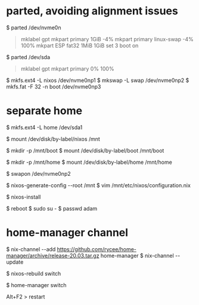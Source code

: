 # parted, avoiding alignment issues
$ parted /dev/nvme0n
> mklabel gpt
> mkpart primary 1GiB -4%
> mkpart primary linux-swap -4% 100%
> mkpart ESP fat32 1MiB 1GiB
> set 3 boot on

$ parted /dev/sda
> mklabel gpt
> mkpart primary 0% 100%

$ mkfs.ext4 -L nixos /dev/nvme0np1
$ mkswap -L swap /dev/nvme0np2
$ mkfs.fat -F 32 -n boot /dev/nvme0np3

# separate home
$ mkfs.ext4 -L home /dev/sda1

$ mount /dev/disk/by-label/nixos /mnt

$ mkdir -p /mnt/boot
$ mount /dev/disk/by-label/boot /mnt/boot

$ mkdir -p /mnt/home
$ mount /dev/disk/by-label/home /mnt/home

$ swapon /dev/nvme0np2

$ nixos-generate-config --root /mnt
$ vim /mnt/etc/nixos/configuration.nix

$ nixos-install

$ reboot
$ sudo su -
$ passwd adam

# home-manager channel
$ nix-channel --add https://github.com/rycee/home-manager/archive/release-20.03.tar.gz home-manager
$ nix-channel --update

$ nixos-rebuild switch

$ home-manager switch

Alt+F2 > restart

